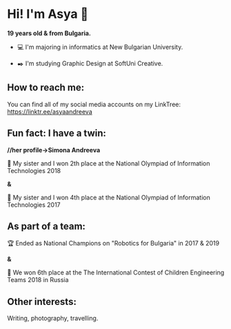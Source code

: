 # Hi! I'm Asya 👋

**19 years old & from Bulgaria.**

- :computer: I'm majoring in informatics at New Bulgarian University.

- :black_nib: I'm studying Graphic Design at SoftUni Creative.

## How to reach me:
You can find all of my social media accounts on my LinkTree: https://linktr.ee/asyaandreeva

## Fun fact: I have a twin:
**//her profile->Simona Andreeva**

:2nd_place_medal: My sister and I won 2th place at the National Olympiad of Information Technologies 2018
 
**&**
 
:medal_sports: My sister and I won 4th place at the National Olympiad of Information Technologies 2017
 
## As part of a team:

 :trophy: Ended as National Champions on "Robotics for Bulgaria" in 2017 & 2019
 
 **&**
 
:medal_sports: We won 6th place at the The International Contest of Children Engineering Teams 2018 in Russia

## Other interests:
Writing, photography, travelling.
